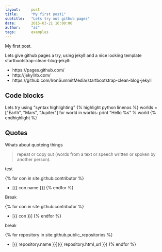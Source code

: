 ```yaml
---
layout:     post
title:      "My first post1"
subtitle:   "Lets try out github pages"
date:       2015-03-21 16:00:00
author:     "az"
tags:       examples
---
```

My first post.

<p>Lets give github pages a try, using jekyll and a nice looking template startbootstrap-clean-blog-jekyll:
<ul>
   <li>https://pages.github.com/</li>
   <li>http://jekyllrb.com/</li>
   <li>https://github.com/IronSummitMedia/startbootstrap-clean-blog-jekyll</li>
</ul></p>

<h2 class="section-heading">Code blocks</h2>
<p>
Lets try using "syntax highlighting"
{% highlight python linenos %}
worlds = ["Earth", "Mars", "Jupiter"]
for world in worlds:
   print "Hello %s" % world
{% endhighlight %}
</p>


<h2 class="section-heading">Quotes</h2>
<p>
Whats about quoteing things
<blockquote>repeat or copy out (words from a text or speech written or spoken by another person).</blockquote>
</p>

test

{% for con in site.github.contributor %}
  * [{{ con.name }}]
{% endfor %}

Break

{% for con in site.github.contributor %}
  * [{{ con }}]
{% endfor %}


break

{% for repository in site.github.public_repositories %}
  * [{{ repository.name }}]({{ repository.html_url }})
{% endfor %}


